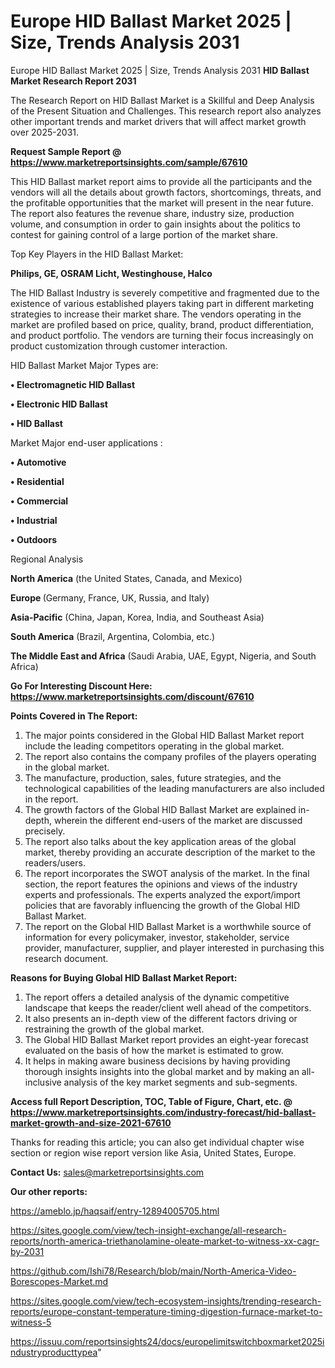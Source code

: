 # Europe HID Ballast Market 2025 | Size, Trends Analysis 2031
Europe HID Ballast Market 2025 | Size, Trends Analysis 2031
<strong>HID Ballast Market Research Report 2031</strong>

The Research Report on HID Ballast Market is a Skillful and Deep Analysis of the Present Situation and Challenges. This research report also analyzes other important trends and market drivers that will affect market growth over 2025-2031.

<strong>Request Sample Report @ <a href=https://www.marketreportsinsights.com/sample/67610>https://www.marketreportsinsights.com/sample/67610</a></strong>

This HID Ballast market report aims to provide all the participants and the vendors will all the details about growth factors, shortcomings, threats, and the profitable opportunities that the market will present in the near future. The report also features the revenue share, industry size, production volume, and consumption in order to gain insights about the politics to contest for gaining control of a large portion of the market share.

Top Key Players in the HID Ballast Market:

<strong>Philips, GE, OSRAM Licht, Westinghouse, Halco</strong>

The HID Ballast Industry is severely competitive and fragmented due to the existence of various established players taking part in different marketing strategies to increase their market share. The vendors operating in the market are profiled based on price, quality, brand, product differentiation, and product portfolio. The vendors are turning their focus increasingly on product customization through customer interaction.

HID Ballast Market Major Types are:

<strong>• Electromagnetic HID Ballast

• Electronic HID Ballast

• HID Ballast</strong>

Market Major end-user applications :

<strong>• Automotive

• Residential

• Commercial

• Industrial

• Outdoors</strong>

Regional Analysis

</u><strong><b>North America</b></strong> (the United States, Canada, and Mexico)

<strong><b>Europe </b></strong>(Germany, France, UK, Russia, and Italy)

<strong><b>Asia-Pacific</b></strong> (China, Japan, Korea, India, and Southeast Asia)

<strong><b>South America</b></strong> (Brazil, Argentina, Colombia, etc.)

<strong><b>The Middle East and Africa</b></strong> (Saudi Arabia, UAE, Egypt, Nigeria, and South Africa)

<strong>Go For Interesting Discount Here: <a href=https://www.marketreportsinsights.com/discount/67610>https://www.marketreportsinsights.com/discount/67610</a></strong>

<strong>Points Covered in The Report:</strong>
<ol>
  <li>The major points considered in the Global HID Ballast Market report include the leading competitors operating in the global market.</li>
  <li>The report also contains the company profiles of the players operating in the global market.</li>
  <li>The manufacture, production, sales, future strategies, and the technological capabilities of the leading manufacturers are also included in the report.</li>
  <li>The growth factors of the Global HID Ballast Market are explained in-depth, wherein the different end-users of the market are discussed precisely.</li>
  <li>The report also talks about the key application areas of the global market, thereby providing an accurate description of the market to the readers/users.</li>
  <li>The report incorporates the SWOT analysis of the market. In the final section, the report features the opinions and views of the industry experts and professionals. The experts analyzed the export/import policies that are favorably influencing the growth of the Global HID Ballast Market.</li>
  <li>The report on the Global HID Ballast Market is a worthwhile source of information for every policymaker, investor, stakeholder, service provider, manufacturer, supplier, and player interested in purchasing this research document.</li>
</ol>
<strong>Reasons for Buying Global HID Ballast Market Report:</strong>

<ol>
  <li>The report offers a detailed analysis of the dynamic competitive landscape that keeps the reader/client well ahead of the competitors.</li>
  <li>It also presents an in-depth view of the different factors driving or restraining the growth of the global market.</li>
  <li>The Global HID Ballast Market report provides an eight-year forecast evaluated on the basis of how the market is estimated to grow.</li>
  <li>It helps in making aware business decisions by having providing thorough insights insights into the global market and by making an all-inclusive analysis of the key market segments and sub-segments.</li>
</ol>
<strong>Access full Report Description, TOC, Table of Figure, Chart, etc. @ <a href=https://www.marketreportsinsights.com/industry-forecast/hid-ballast-market-growth-and-size-2021-67610>https://www.marketreportsinsights.com/industry-forecast/hid-ballast-market-growth-and-size-2021-67610</a></strong>


Thanks for reading this article; you can also get individual chapter wise section or region wise report version like Asia, United States, Europe.

<strong>Contact Us:</strong>
sales@marketreportsinsights.com

<strong>Our other reports:</strong>

<a href=https://ameblo.jp/haqsaif/entry-12894005705.html>https://ameblo.jp/haqsaif/entry-12894005705.html</a>

<a href=https://sites.google.com/view/tech-insight-exchange/all-research-reports/north-america-triethanolamine-oleate-market-to-witness-xx-cagr-by-2031>https://sites.google.com/view/tech-insight-exchange/all-research-reports/north-america-triethanolamine-oleate-market-to-witness-xx-cagr-by-2031</a>

<a href=https://github.com/Ishi78/Research/blob/main/North-America-Video-Borescopes-Market.md>https://github.com/Ishi78/Research/blob/main/North-America-Video-Borescopes-Market.md</a>

<a href=https://sites.google.com/view/tech-ecosystem-insights/trending-research-reports/europe-constant-temperature-timing-digestion-furnace-market-to-witness-5>https://sites.google.com/view/tech-ecosystem-insights/trending-research-reports/europe-constant-temperature-timing-digestion-furnace-market-to-witness-5</a>

<a href=https://issuu.com/reportsinsights24/docs/europelimitswitchboxmarket2025industryproducttypea>https://issuu.com/reportsinsights24/docs/europelimitswitchboxmarket2025industryproducttypea</a>"
